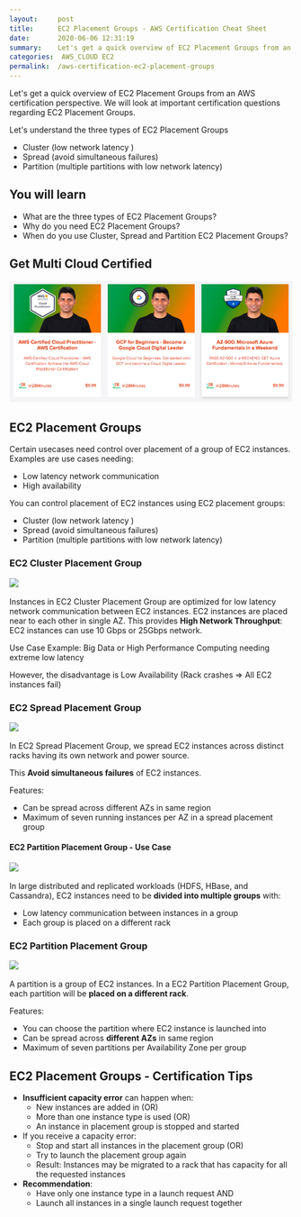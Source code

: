 ```yaml
---
layout:     post
title:      EC2 Placement Groups - AWS Certification Cheat Sheet
date:       2020-06-06 12:31:19
summary:    Let's get a quick overview of EC2 Placement Groups from an AWS certification perspective. We will look at important certification questions regarding EC2 Placement Groups.  We will look at the three types of EC2 Placement Groups - Cluster, Spread and Partition.
categories:  AWS_CLOUD EC2
permalink:  /aws-certification-ec2-placement-groups
---
```


Let's get a quick overview of EC2 Placement Groups from an AWS certification perspective. We will look at important certification questions regarding EC2 Placement Groups.

Let's understand the three types of EC2 Placement Groups
- Cluster (low network latency )
- Spread (avoid simultaneous failures)
- Partition (multiple partitions with low network latency)


## You will learn
- What are the three types of EC2 Placement Groups?
- Why do you need EC2 Placement Groups?
- When do you use Cluster, Spread and Partition EC2 Placement Groups?

## Get Multi Cloud Certified

<div>
	<p><a href="https://courses.in28minutes.com/p/3-in-1-aws-azure-and-google-cloud-beginner-certifications"><img src="/images/multi-cloud-certified.png" alt="Image" title="AWS Architect Associate Certification"></a></p>
</div>


## EC2 Placement Groups

Certain usecases need control over placement of a group of EC2 instances. Examples are use cases needing:
- Low latency network communication
- High availability

You can control placement of EC2 instances using EC2 placement groups:
- Cluster (low network latency )
- Spread (avoid simultaneous failures)
- Partition (multiple partitions with low network latency)

### EC2 Cluster Placement Group

![](/images/aws/ec2/ec2-placement-groups-cluster.png) 

Instances in EC2 Cluster Placement Group are optimized for low latency network communication between EC2 instances. EC2 instances are placed near to each other in single AZ. This provides **High Network Throughput**: EC2 instances can use 10 Gbps or 25Gbps network.

Use Case Example: Big Data or High Performance Computing needing extreme low latency

However, the disadvantage is Low Availability (Rack crashes => All EC2 instances fail)

 
### EC2 Spread Placement Group

![](/images/aws/ec2/ec2-placement-groups-spread.png) 

In EC2 Spread Placement Group, we spread EC2 instances across distinct racks having its  own network and power source.

This **Avoid simultaneous failures**  of EC2 instances.

Features:
- Can be spread across different AZs in same region
- Maximum of seven running instances per AZ in a spread placement group

#### EC2 Partition Placement Group - Use Case

![](/images/aws/ec2/ec2-placement-groups-partition.png) 

In large distributed and replicated workloads (HDFS, HBase, and Cassandra), EC2 instances need to be **divided into multiple groups** with:
- Low latency communication between instances in a group
- Each group is placed on a different rack


### EC2 Partition Placement Group

![](/images/aws/ec2/ec2-placement-groups-partition.png) 

A partition is a group of EC2 instances. In a EC2 Partition Placement Group, each partition will be **placed on a different rack**.

Features:
- You can choose the partition where EC2 instance is launched into
- Can be spread across **different AZs** in same region
- Maximum of seven partitions per Availability Zone per group

## EC2 Placement Groups - Certification Tips
- **Insufficient capacity error** can happen when:
	- New instances are added in (OR)
	- More than one instance type is used (OR)
	- An instance in placement group is stopped and started
- If you receive a capacity error: 
	- Stop and start all instances in the placement group (OR)
	- Try to launch the placement group again 
	- Result: Instances may be migrated to a rack that has capacity for all the requested instances
- **Recommendation**:
	- Have only one instance type in a launch request AND 
	- Launch all instances in a single launch request together   
